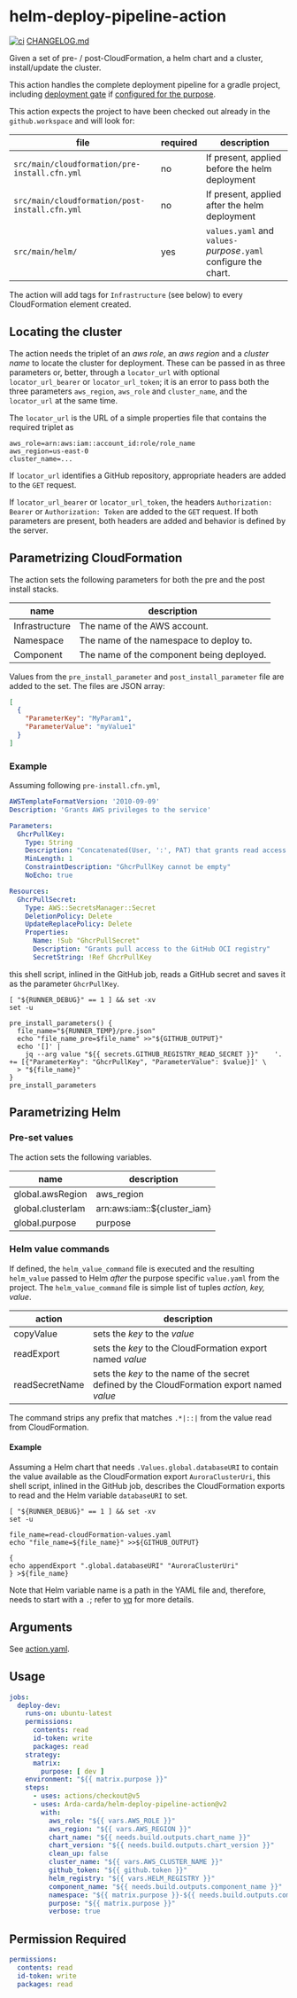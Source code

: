 # helm-deploy-pipeline-action

[![ci](https://github.com/Arda-cards/helm-deploy-pipeline-action/actions/workflows/ci.yaml/badge.svg?branch=main)](https://github.com/Arda-cards/helm-deploy-pipeline-action/actions/workflows/ci.yaml?query=branch%3Amain)
[CHANGELOG.md](CHANGELOG.md)

Given a set of pre- / post-CloudFormation, a helm chart and a cluster, install/update the cluster.

This action handles the complete deployment pipeline for a gradle project, including [deployment gate](https://github.com/Arda-cards/deployment-gate-action) if [configured for the purpose](https://github.com/Arda-cards/purpose-configuration-action).

This action expects the project to have been checked out already in the `github.workspace` and will look for:

| file                                           | required | description                                                      |
|------------------------------------------------|----------|------------------------------------------------------------------|
| `src/main/cloudformation/pre-install.cfn.yml`  | no       | If present, applied before the helm deployment                   |
| `src/main/cloudformation/post-install.cfn.yml` | no       | If present, applied after the helm deployment                    |
| `src/main/helm/`                               | yes      | `values.yaml` and `values-`*purpose*`.yaml` configure the chart. |

The action will add tags for `Infrastructure` (see below) to every CloudFormation element created.

## Locating the cluster

The action needs the triplet of an *aws role*, an *aws region* and a *cluster name* to locate the cluster for deployment.
These can be passed in as three parameters or, better, through a `locator_url` with optional `locator_url_bearer` or `locator_url_token`;
it is an error to pass both the three parameters `aws_region`, `aws_role` and `cluster_name`, and the `locator_url` at the same time.

The `locator_url` is the URL of a simple properties file that contains the required triplet as

```properties
aws_role=arn:aws:iam::account_id:role/role_name
aws_region=us-east-0
cluster_name=...
```

If `locator_url` identifies a GitHub repository, appropriate headers are added to the `GET` request.

If `locator_url_bearer` or `locator_url_token`, the headers `Authorization: Bearer` or `Authorization: Token` are added to the `GET` request.
If both parameters are present, both headers are added and behavior is defined by the server.

## Parametrizing CloudFormation

The action sets the following parameters for both the pre and the post install stacks.

| name           | description                               |
|----------------|-------------------------------------------|
| Infrastructure | The name of the AWS account.              |
| Namespace      | The name of the namespace to deploy to.   |
| Component      | The name of the component being deployed. |

Values from the `pre_install_parameter` and `post_install_parameter` file are added to the set.
The files are JSON array:

```json
[
  {
    "ParameterKey": "MyParam1",
    "ParameterValue": "myValue1"
  }
]
```

### Example

Assuming following `pre-install.cfn.yml`,

```yaml
AWSTemplateFormatVersion: '2010-09-09'
Description: 'Grants AWS privileges to the service'

Parameters:
  GhcrPullKey:
    Type: String
    Description: "Concatenated(User, ':', PAT) that grants read access to GitHub OCI registry"
    MinLength: 1
    ConstraintDescription: "GhcrPullKey cannot be empty"
    NoEcho: true

Resources:
  GhcrPullSecret:
    Type: AWS::SecretsManager::Secret
    DeletionPolicy: Delete
    UpdateReplacePolicy: Delete
    Properties:
      Name: !Sub "GhcrPullSecret"
      Description: "Grants pull access to the GitHub OCI registry"
      SecretString: !Ref GhcrPullKey
```

this shell script, inlined in the GitHub job, reads a GitHub secret and saves it as the parameter `GhcrPullKey`.

```shell
[ "${RUNNER_DEBUG}" == 1 ] && set -xv
set -u

pre_install_parameters() {
  file_name="${RUNNER_TEMP}/pre.json"
  echo "file_name_pre=$file_name" >>"${GITHUB_OUTPUT}"
  echo '[]' |
    jq --arg value "${{ secrets.GITHUB_REGISTRY_READ_SECRET }}"    '. += [{"ParameterKey": "GhcrPullKey", "ParameterValue": $value}]' \
  > "${file_name}"
}
pre_install_parameters
```

## Parametrizing Helm

### Pre-set values

The action sets the following variables.

| name              | description                 |
|-------------------|-----------------------------|
| global.awsRegion  | aws_region                  |
| global.clusterIam | arn:aws:iam::${cluster_iam} |
| global.purpose    | purpose                     |

### Helm value commands

If defined, the `helm_value_command` file is executed and the resulting `helm_value` passed to Helm *after* the purpose specific `value.yaml`
from the project. The `helm_value_command` file is simple list of tuples *action, key, value*.

| action         | description                                                                                 |
|----------------|---------------------------------------------------------------------------------------------|
| copyValue      | sets the *key* to the *value*                                                               |
| readExport     | sets the *key* to the CloudFormation export named *value*                                   |
| readSecretName | sets the *key* to the name of the secret defined by the CloudFormation export named *value* |

The command strips any prefix that matches `.*|::|` from the value read from CloudFormation.

#### Example

Assuming a Helm chart that needs `.Values.global.databaseURI` to contain the value available as the CloudFormation export `AuroraClusterUri`,
this shell script, inlined in the GitHub job, describes the CloudFormation exports to read and the  Helm variable `databaseURI` to set.

```shell
[ "${RUNNER_DEBUG}" == 1 ] && set -xv
set -u

file_name=read-cloudFormation-values.yaml
echo "file_name=${file_name}" >>${GITHUB_OUTPUT}

{
echo appendExport ".global.databaseURI" "AuroraClusterUri"
} >${file_name}
```

Note that Helm variable name is a path in the YAML file and, therefore, needs to start with a `.`;
refer to [yq](https://mikefarah.gitbook.io/yq) for more details.

## Arguments

See [action.yaml](action.yaml).

## Usage

```yaml
jobs:
  deploy-dev:
    runs-on: ubuntu-latest
    permissions:
      contents: read
      id-token: write
      packages: read
    strategy:
      matrix:
        purpose: [ dev ]
    environment: "${{ matrix.purpose }}"
    steps:
      - uses: actions/checkout@v5
      - uses: Arda-carda/helm-deploy-pipeline-action@v2
        with:
          aws_role: "${{ vars.AWS_ROLE }}"
          aws_region: "${{ vars.AWS_REGION }}"
          chart_name: "${{ needs.build.outputs.chart_name }}"
          chart_version: "${{ needs.build.outputs.chart_version }}"
          clean_up: false
          cluster_name: "${{ vars.AWS_CLUSTER_NAME }}"
          github_token: "${{ github.token }}"
          helm_registry: "${{ vars.HELM_REGISTRY }}"
          component_name: "${{ needs.build.outputs.component_name }}"
          namespace: "${{ matrix.purpose }}-${{ needs.build.outputs.component_name }}"
          purpose: "${{ matrix.purpose }}"
          verbose: true
```

## Permission Required

```yaml
permissions:
  contents: read
  id-token: write
  packages: read
```
